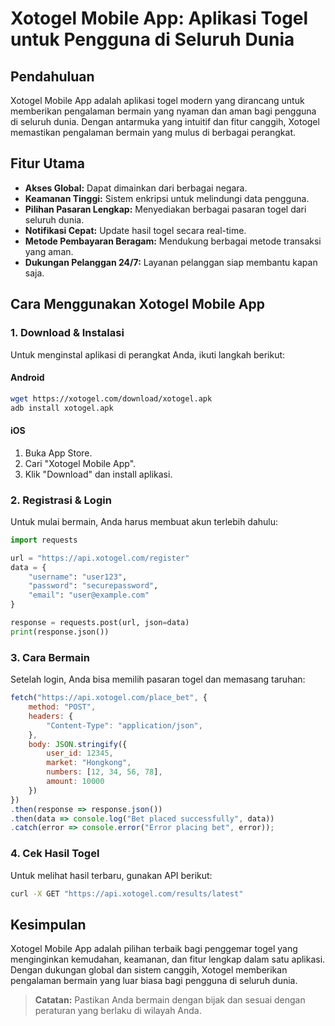 # Xotogel Mobile App: Aplikasi Togel untuk Pengguna di Seluruh Dunia

## Pendahuluan
Xotogel Mobile App adalah aplikasi togel modern yang dirancang untuk memberikan pengalaman bermain yang nyaman dan aman bagi pengguna di seluruh dunia. Dengan antarmuka yang intuitif dan fitur canggih, Xotogel memastikan pengalaman bermain yang mulus di berbagai perangkat.

## Fitur Utama
- **Akses Global:** Dapat dimainkan dari berbagai negara.
- **Keamanan Tinggi:** Sistem enkripsi untuk melindungi data pengguna.
- **Pilihan Pasaran Lengkap:** Menyediakan berbagai pasaran togel dari seluruh dunia.
- **Notifikasi Cepat:** Update hasil togel secara real-time.
- **Metode Pembayaran Beragam:** Mendukung berbagai metode transaksi yang aman.
- **Dukungan Pelanggan 24/7:** Layanan pelanggan siap membantu kapan saja.

## Cara Menggunakan Xotogel Mobile App

### 1. Download & Instalasi
Untuk menginstal aplikasi di perangkat Anda, ikuti langkah berikut:

#### **Android**
```bash
wget https://xotogel.com/download/xotogel.apk
adb install xotogel.apk
```

#### **iOS**
1. Buka App Store.
2. Cari "Xotogel Mobile App".
3. Klik "Download" dan install aplikasi.

### 2. Registrasi & Login
Untuk mulai bermain, Anda harus membuat akun terlebih dahulu:
```python
import requests

url = "https://api.xotogel.com/register"
data = {
    "username": "user123",
    "password": "securepassword",
    "email": "user@example.com"
}

response = requests.post(url, json=data)
print(response.json())
```

### 3. Cara Bermain
Setelah login, Anda bisa memilih pasaran togel dan memasang taruhan:
```javascript
fetch("https://api.xotogel.com/place_bet", {
    method: "POST",
    headers: {
        "Content-Type": "application/json",
    },
    body: JSON.stringify({
        user_id: 12345,
        market: "Hongkong",
        numbers: [12, 34, 56, 78],
        amount: 10000
    })
})
.then(response => response.json())
.then(data => console.log("Bet placed successfully", data))
.catch(error => console.error("Error placing bet", error));
```

### 4. Cek Hasil Togel
Untuk melihat hasil terbaru, gunakan API berikut:
```bash
curl -X GET "https://api.xotogel.com/results/latest"
```

## Kesimpulan
Xotogel Mobile App adalah pilihan terbaik bagi penggemar togel yang menginginkan kemudahan, keamanan, dan fitur lengkap dalam satu aplikasi. Dengan dukungan global dan sistem canggih, Xotogel memberikan pengalaman bermain yang luar biasa bagi pengguna di seluruh dunia.

> **Catatan:** Pastikan Anda bermain dengan bijak dan sesuai dengan peraturan yang berlaku di wilayah Anda.

